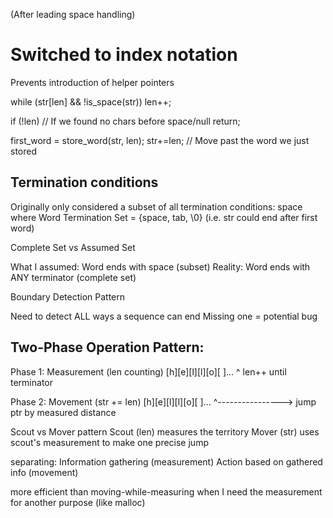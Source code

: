 (After leading space handling)



# Switched to index notation
Prevents introduction of helper pointers


while (str[len] && !is_space(str))
  len++;

if (!len) // If we found no chars before space/null
  return;

first_word = store_word(str, len);
str+=len; // Move past the word we just stored





## Termination conditions
Originally only considered a subset of all termination conditions:
space 
where Word Termination Set = {space, tab, \0} (i.e. str could end after first word)


Complete Set vs Assumed Set

What I assumed: Word ends with space (subset)
Reality: Word ends with ANY terminator (complete set)


Boundary Detection Pattern

Need to detect ALL ways a sequence can end
Missing one = potential bug



## Two-Phase Operation Pattern:

Phase 1: Measurement (len counting)
[h][e][l][l][o][ ]...
 ^
len++ until terminator


Phase 2: Movement (str += len)
[h][e][l][l][o][ ]...
 ^---------------->
jump ptr by measured distance


Scout vs Mover pattern
Scout (len) measures the territory
Mover (str) uses scout's measurement to make one precise jump

separating:
Information gathering (measurement)
Action based on gathered info (movement)

more efficient than moving-while-measuring when I need the measurement for another purpose (like malloc)
